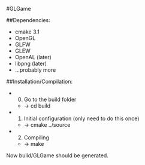 #GLGame

##Dependencies:
* cmake 3.1
* OpenGL
* GLFW
* GLEW
* OpenAL (later)
* libpng (later)
* ...probably more

##Installation/Compilation:
* 0. Go to the build folder
  * -> cd build
* 1. Initial configuration (only need to do this once)
  * -> cmake ../source
* 2. Compiling
  * -> make

Now build/GLGame should be generated.

